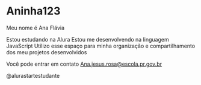 # Aninha123
Meu nome é Ana Flávia 

Estou estudando na Alura
Estou me desenvolvendo na linguagem JavaScript
Utilizo esse espaço para minha organização e compartilhamento dos meu projetos desenvolvidos

Você pode entrar em contato 
Ana.jesus.rosa@escola.pr.gov.br 

@alurastartestudante
